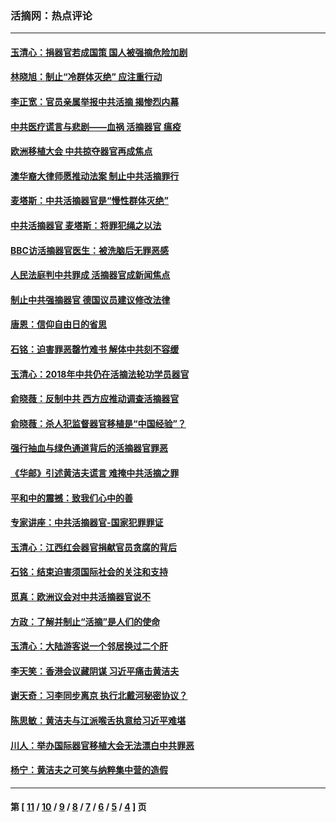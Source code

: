 ### 活摘网：热点评论
---
#### [玉清心：捐器官若成国策 国人被强摘危险加剧](../../pages/nf5879/n12802713.md?06230430) 
#### [林晓旭：制止“冷群体灭绝” 应注重行动](../../pages/nf5879/n12779736.md?06230430) 
#### [李正宽：官员亲属举报中共活摘 揭惨烈内幕](../../pages/nf5879/n12684490.md?06230430) 
#### [中共医疗谎言与悲剧——血祸 活摘器官 瘟疫](../../pages/nf5879/n12372103.md?06230430) 
#### [欧洲移植大会 中共掠夺器官再成焦点](../../pages/nf5879/n11538883.md?06230430) 
#### [澳华裔大律师愿推动法案 制止中共活摘罪行](../../pages/nf5879/n11377039.md?06230430) 
#### [麦塔斯：中共活摘器官是“慢性群体灭绝”](../../pages/nf5879/n11350529.md?06230430) 
#### [中共活摘器官 麦塔斯：将罪犯绳之以法](../../pages/nf5879/n11347973.md?06230430) 
#### [BBC访活摘器官医生：被洗脑后无罪恶感](../../pages/nf5879/n11335935.md?06230430) 
#### [人民法庭判中共罪成 活摘器官成新闻焦点](../../pages/nf5879/n11331578.md?06230430) 
#### [制止中共强摘器官 德国议员建议修改法律](../../pages/nf5879/n11249451.md?06230430) 
#### [唐恩：信仰自由日的省思](../../pages/nf5879/n11003525.md?06230430) 
#### [石铭：迫害罪恶罄竹难书  解体中共刻不容缓](../../pages/nf5879/n10942855.md?06230430) 
#### [玉清心：2018年中共仍在活摘法轮功学员器官](../../pages/nf5879/n10914646.md?06230430) 
#### [俞晓薇：反制中共 西方应推动调查活摘器官](../../pages/nf5879/n10794671.md?06230430) 
#### [俞晓薇：杀人犯监督器官移植是“中国经验”？](../../pages/nf5879/n10466427.md?06230430) 
#### [强行抽血与绿色通道背后的活摘器官罪恶](../../pages/nf5879/n10004708.md?06230430) 
#### [《华邮》引述黄洁夫谎言 难掩中共活摘之罪](../../pages/nf5879/n9642309.md?06230430) 
#### [平和中的震撼：致我们心中的善](../../pages/nf5879/n9021123.md?06230430) 
#### [专家讲座：中共活摘器官-国家犯罪罪证](../../pages/nf5879/n8828153.md?06230430) 
#### [玉清心：江西红会器官捐献官员贪腐的背后](../../pages/nf5879/n8522122.md?06230430) 
#### [石铭：结束迫害须国际社会的关注和支持](../../pages/nf5879/n8443497.md?06230430) 
#### [觅真：欧洲议会对中共活摘器官说不](../../pages/nf5879/n8337486.md?06230430) 
#### [方政：了解并制止“活摘”是人们的使命](../../pages/nf5879/n8329214.md?06230430) 
#### [玉清心：大陆游客说一个邻居换过二个肝](../../pages/nf5879/n8291404.md?06230430) 
#### [李天笑：香港会议藏阴谋 习近平痛击黄洁夫](../../pages/nf5879/n8241459.md?06230430) 
#### [谢天奇：习李同步离京 执行北戴河秘密协议？](../../pages/nf5879/n8230418.md?06230430) 
#### [陈思敏：黄洁夫与江派喉舌执意给习近平难堪](../../pages/nf5879/n8222166.md?06230430) 
#### [川人：举办国际器官移植大会无法漂白中共罪恶](../../pages/nf5879/n8221121.md?06230430) 
#### [杨宁：黄洁夫之可笑与纳粹集中营的造假](../../pages/nf5879/n8219897.md?06230430) 

---
#### 第 [ [11](./11.md?06230430) / [10](./10.md?06230430) / [9](./9.md?06230430) / [8](./8.md?06230430) / [7](./7.md?06230430) / [6](./6.md?06230430) / [5](./5.md?06230430) / [4](./4.md?06230430) ] 页

